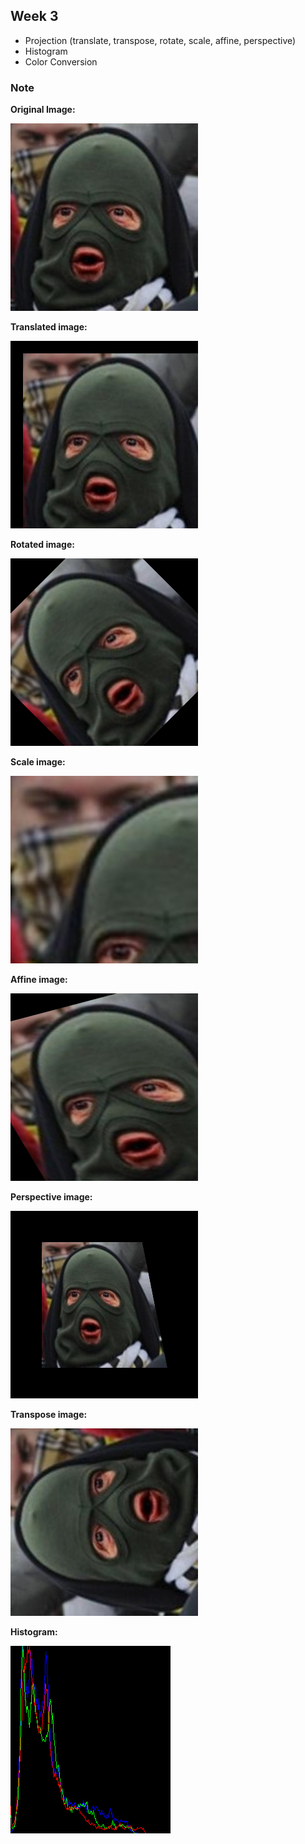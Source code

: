 ## Week 3

- Projection (translate, transpose, rotate, scale, affine, perspective)
- Histogram
- Color Conversion

### Note

__Original Image:__

![img](./.github/image.jpg)

__Translated image:__

![img](./.github/image-translated.png)

__Rotated image:__

![img](./.github/image-rotated.png)

__Scale image:__

![img](./.github/image-scaled.png)

__Affine image:__

![img](./.github/image-affinet.png)

__Perspective image:__

![img](./.github/image-perspectivet.png)

__Transpose image:__

![img](./.github/image-transposed.png)

__Histogram:__

![img](./.github/histogram.png)
